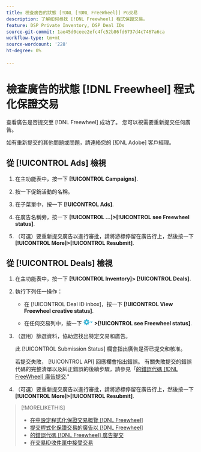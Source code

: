 ```yaml
---
title: 檢查廣告的狀態 [!DNL [!DNL FreeWheel]] PG交易
description: 了解如何尋找 [!DNL Freewheel] 程式保證交易。
feature: DSP Private Inventory, DSP Deal IDs
source-git-commit: 1ae45d0ceee2efc4fc52b86fd6737d4c7467a6ca
workflow-type: tm+mt
source-wordcount: '228'
ht-degree: 0%

---
```


# 檢查廣告的狀態 [!DNL Freewheel] 程式化保證交易

查看廣告是否提交至 [!DNL Freewheel] 成功了。 您可以視需要重新提交任何廣告。

如有重新提交的其他問題或問題，請連絡您的 [!DNL Adobe] 客戶經理。

## 從 [!UICONTROL Ads] 檢視

1. 在主功能表中，按一下 **[!UICONTROL Campaigns]**.

1. 按一下促銷活動的名稱。

1. 在子菜單中，按一下 **[!UICONTROL Ads]**.

1. 在廣告名稱旁，按一下  **[!UICONTROL ...]>[!UICONTROL see Freewheel status]**.

1. （可選）要重新提交廣告以進行審批，請將游標停留在廣告行上，然後按一下 **[!UICONTROL More]>[!UICONTROL Resubmit]**.

## 從 [!UICONTROL Deals] 檢視

1. 在主功能表中，按一下 **[!UICONTROL Inventory]> [!UICONTROL Deals].**

1. 執行下列任一操作：

   * 在 [!UICONTROL Deal ID inbox]，按一下 **[!UICONTROL View Freewheel creative status]**.

   * 在任何交易列中，按一下 ![選項功能表](/help/dsp/assets/options-menu.png) **>[!UICONTROL see Freewheel status]**.

1. （選用）篩選資料，協助您找出特定交易和廣告。

   此 [!UICONTROL Submission Status] 欄會指出廣告是否已提交和核准。

   若提交失敗， [!UICONTROL API] 回應欄會指出錯誤。 有關失敗提交的錯誤代碼的完整清單以及糾正錯誤的後續步驟，請參見「[的錯誤代碼 [!DNL FreeWheel] 廣告提交](freewheel-error-codes.md).&quot;

1. （可選）要重新提交廣告以進行審批，請將游標停留在廣告行上，然後按一下 **[!UICONTROL More]>[!UICONTROL Resubmit]**.

>[!MORELIKETHIS]
>
>* [在中設定程式化保證交易概覽 [!DNL Freewheel]](freewheel-overview.md)
>* [提交程式化保證交易的廣告以 [!DNL Freewheel]](freewheel-submit.md)
>* [的錯誤代碼 [!DNL Freewheel] 廣告提交](freewheel-error-codes.md)
>* [在交易ID收件匣中接受交易](deal-id-inbox-accept.md)

